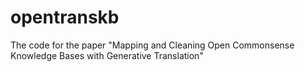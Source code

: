 # opentranskb
The code for the paper "Mapping and Cleaning Open Commonsense Knowledge Bases with Generative Translation"
